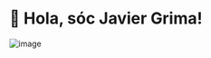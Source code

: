 # 👋 Hola, sóc Javier Grima! 

![image](https://github.com/user-attachments/assets/b7dce057-63a0-4456-b9d4-32d6d84aac95)


